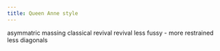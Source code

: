 ```yaml
---
title: Queen Anne style
---
```


asymmatric massing
classical revival revival
less fussy - more restrained
less diagonals
